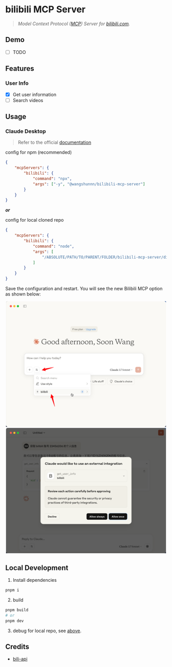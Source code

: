 # bilibili MCP Server

> _Model Context Protocol ([MCP](https://modelcontextprotocol.io/introduction)) Server for [bilibili.com](https://www.bilibili.com)._

## Demo

- [ ] TODO

## Features

### User Info

- [x] Get user information
- [ ] Search videos

## Usage

### Claude Desktop

> Refer to the official [documentation](https://modelcontextprotocol.io/quickstart/server#testing-your-server-with-claude-for-desktop-2)

config for npm (recommended)

```json
{
    "mcpServers": {
        "bilibili": {
            "command": "npx",
            "args": ["-y", "@wangshunnn/bilibili-mcp-server"]
        }
    }
}
```

_**or**_

config for local cloned repo

```json
{
    "mcpServers": {
        "bilibili": {
            "command": "node",
            "args": [
                "/ABSOLUTE/PATH/TO/PARENT/FOLDER/bilibili-mcp-server/dist/index.js"
            ]
        }
    }
}
```

Save the configuration and restart. You will see the new Bilibili MCP option as shown below:

<div align="center">
  <img src="./images/claude-desktop-1.png" alt="" width="500">
  <img src="./images/claude-desktop-2.png" alt="" width="500">
</div>

## Local Development

1. Install dependencies

```sh
pnpm i
```

2. build

```sh
pnpm build
# or
pnpm dev
```

3. debug for local repo, see [above](#usage).

## Credits

- [bili-api](https://github.com/simon300000/bili-api)

